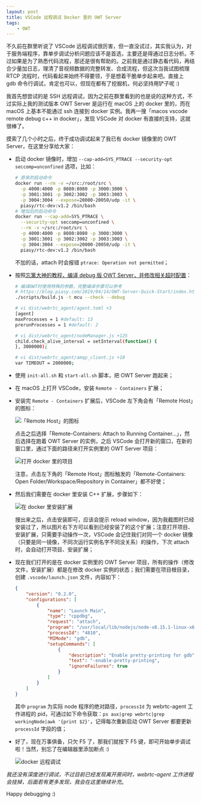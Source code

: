 ```yaml
---
layout: post
title: VSCode 远程调试 Docker 里的 OWT Server
tags:
    - OWT
---
```


不久前在群里听说了 VSCode 远程调试很厉害，但一直没试过，其实我认为，对于服务端程序，靠单步调试分析问题应该不是首选，主要还是得通过日志分析。不过如果是为了熟悉代码流程，那还是很有帮助的。之前我是通过静态看代码，再结合少量加日志，理清了音视频数据的完整转发、合成流程，但这次当我试图梳理 RTCP 流程时，代码看起来始终不得要领，于是想着干脆单步起来吧。直接上 gdb 命令行调试，肯定也可以，但现在都有了挖掘机，何必坚持用铲子呢 :)

我首先想尝试的是 SSH 远程调试，因为之前在群里看到的也是说的这种方式，不过实际上我的测试版本 OWT Server 是运行在 macOS 上的 docker 里的，而在 macOS 上基本不能通过 ssh 连接到 docker 实例。我再一搜「macos vscode remote debug c++ in docker」，发现 VSCode 对 docker 有直接的支持，这就很棒了。

摸索了几个小时之后，终于成功调试起来了我已有 docker 镜像里的 OWT Server，在这里分享给大家：

+ 启动 docker 镜像时，增加 `--cap-add=SYS_PTRACE --security-opt seccomp=unconfined` 选项，比如：

    ```bash
    # 原来的启动命令
    docker run --rm -v ~/src:/root/src \
      -p 4000:4000 -p 8080:8080 -p 3000:3000 \
      -p 3001:3001 -p 3002:3002 -p 3003:3003 \
      -p 3004:3004 --expose=20000-20050/udp -it \
      piasy/rtc-dev:v1.2 /bin/bash
    # 增加后的启动命令
    docker run --cap-add=SYS_PTRACE \
      --security-opt seccomp=unconfined \
      --rm -v ~/src:/root/src \
      -p 4000:4000 -p 8080:8080 -p 3000:3000 \
      -p 3001:3001 -p 3002:3002 -p 3003:3003 \
      -p 3004:3004 --expose=20000-20050/udp -it \
      piasy/rtc-dev:v1.2 /bin/bash
    ```

    不加的话，attach 时会报错 `ptrace: Operation not permitted`；

+ 按照[忘篱大神的教程，编译 debug 版 OWT Server，并修改相关超时配置](https://github.com/winlinvip/owt-docker#debug)：

    ```bash
    # 编译OWT时使用特殊的参数，完整编译步骤可以参考
    # https://blog.piasy.com/2019/04/14/OWT-Server-Quick-Start/index.html
    ./scripts/build.js -t mcu --check --debug

    # vi dist/webrtc_agent/agent.toml +3
    [agent]
    maxProcesses = 1 #default: 13
    prerunProcesses = 1 #default: 2

    # vi dist/webrtc_agent/nodeManager.js +125
    child.check_alive_interval = setInterval(function() {
    }, 3000000);

    # vi dist/webrtc_agent/amqp_client.js +10
    var TIMEOUT = 2000000;
    ```

+ 使用 `init-all.sh` 和 `start-all.sh` 脚本，把 OWT Server 跑起来；
+ 在 macOS 上打开 VSCode，安装 `Remote - Containers` 扩展；
+ 安装完 `Remote - Containers` 扩展后，VSCode 左下角会有「Remote Host」的图标：

    ![「Remote Host」的图标](https://imgs.piasy.com/2020-05-05-vscode-remote-host-icon.png)

    点击之后选择「Remote-Containers: Attach to Running Container...」，然后选择在跑着 OWT Server 的实例，之后 VSCode 会打开新的窗口，在新的窗口里，通过下面的路径来打开实例里的 OWT Server 项目：

    ![打开 docker 里的项目](https://imgs.piasy.com/2020-05-05-vscode-remote-open-folder-1.png)

    注意，点击左下角的「Remote Host」图标触发的「Remote-Containers: Open Folder/Workspace/Repository in Container」都不好使；

+ 然后我们需要在 docker 里安装 C++ 扩展，步骤如下：

    ![在 docker 里安装扩展](https://imgs.piasy.com/2020-05-05-vscode-remote-install-extension.png)

    搜出来之后，点击安装即可，应该会提示 reload window，因为我截图时已经安装过了，所以图片右下方可以看到已经安装了的这个扩展；注意打开项目、安装扩展，只需要手动操作一次，VSCode 会记住我们对同一个 docker 镜像（只要是同一镜像，不同次运行实例名字不同没关系）的操作，下次 attach 时，会自动打开项目、安装扩展；

+ 现在我们打开的是在 docker 实例里的 OWT Server 项目，所有的操作（修改文件，安装扩展）都是在修改 docker 实例的状态；我们需要在项目根目录，创建 `.vscode/launch.json` 文件，内容如下：

    ```json
    {
        "version": "0.2.0",
        "configurations": [
            {
                "name": "Launch Main",
                "type": "cppdbg",
                "request": "attach",
                "program": "/usr/local/lib/nodejs/node-v8.15.1-linux-x64/bin/node",
                "processId": "4810",
                "MIMode": "gdb",
                "setupCommands": [
                    {
                        "description": "Enable pretty-printing for gdb",
                        "text": "-enable-pretty-printing",
                        "ignoreFailures": true
                    }
                ]
            }
        ]
    }
    ```

    其中 `program` 为实际 node 程序的绝对路径，`processId` 为 webrtc-agent 工作进程的 pid，可通过如下命令获取：`ps aux|grep webrtc|grep workingNode|awk '{print $2}'`，记得每次重新启动 OWT Server 都要更新 `processId` 字段的值；

+ 好了，现在万事俱备，只欠 F5 了，那我们就按下 F5 键，即可开始单步调试啦！当然，别忘了在编辑器里添加断点 :)

    ![docker 远程调试](https://imgs.piasy.com/2020-05-05-vscode-remote-debug.png)

_我还没有深度进行调试，不过目前已经发现离开房间时，webrtc-agent 工作进程会挂掉，后面若有更多发现，我会在这里继续补充_。

Happy debugging :)
